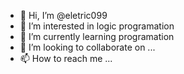- 👋 Hi, I’m @eletric099
- 👀 I’m interested in logic programation
- 🌱 I’m currently learning  programation
- 💞️ I’m looking to collaborate on ...
- 📫 How to reach me ...

<!---
eletric099/eletric099 is a ✨ special ✨ repository because its `README.md` (this file) appears on your GitHub profile.
You can click the Preview link to take a look at your changes.
--->
